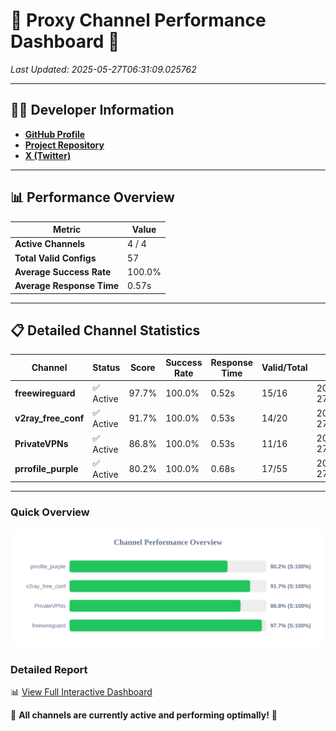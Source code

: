 # 🌟 Proxy Channel Performance Dashboard 🌟

_Last Updated: 2025-05-27T06:31:09.025762_

---

## 👩‍💻 Developer Information

- **[GitHub Profile](https://github.com/4n0nymou3)**  
- **[Project Repository](https://github.com/4n0nymou3/multi-proxy-config-fetcher)**  
- **[X (Twitter)](https://x.com/4n0nymou3)**  

---

## 📊 Performance Overview

| Metric                | Value       |
|-----------------------|-------------|
| **Active Channels**   | 4 / 4       |
| **Total Valid Configs** | 57          |
| **Average Success Rate** | 100.0%      |
| **Average Response Time** | 0.57s       |

---

## 📋 Detailed Channel Statistics

| Channel          | Status     | Score  | Success Rate | Response Time | Valid/Total | Last Success               |
|------------------|------------|--------|--------------|---------------|-------------|----------------------------|
| **freewireguard**  | ✅ Active  | 97.7%  | 100.0% | 0.52s         | 15/16       | 2025-05-27T06:31:09.024050 |
| **v2ray_free_conf**  | ✅ Active  | 91.7%  | 100.0% | 0.53s         | 14/20       | 2025-05-27T06:31:07.907876 |
| **PrivateVPNs**  | ✅ Active  | 86.8%  | 100.0% | 0.53s         | 11/16       | 2025-05-27T06:31:08.480322 |
| **prrofile_purple**  | ✅ Active  | 80.2%  | 100.0% | 0.68s         | 17/55       | 2025-05-27T06:31:07.303069 |

---

### Quick Overview
<div align="center">
  <a href="https://raw.githubusercontent.com/nullluser/NullRepo/refs/heads/main/assets/channel_stats_chart.svg">
    <img src="https://raw.githubusercontent.com/nullluser/NullRepo/refs/heads/main/assets/channel_stats_chart.svg" alt="Source Performance Statistics" width="800">
  </a>
</div>

### Detailed Report
📊 [View Full Interactive Dashboard](https://htmlpreview.github.io/?https://github.com/nullluser/NullRepo/blob/main/assets/performance_report.html)

🎉 **All channels are currently active and performing optimally!** 🎉
